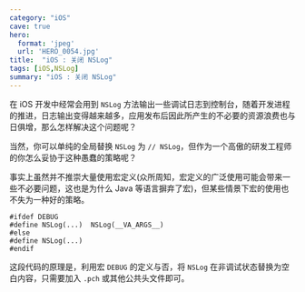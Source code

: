 ```yaml
---
category: "iOS"
cave: true
hero:
  format: 'jpeg'
  url: 'HERO_0054.jpg'
title:  "iOS : 关闭 NSLog"
tags: [iOS,NSLog]
summary: "iOS : 关闭 NSLog"
---
```

在 iOS 开发中经常会用到 `NSLog` 方法输出一些调试日志到控制台，随着开发进程的推进，日志输出变得越来越多，应用发布后因此所产生的不必要的资源浪费也与日俱增，那么怎样解决这个问题呢？

当然，你可以单纯的全局替换 `NSLog` 为 `// NSLog`，但作为一个高傲的研发工程师的你怎么妥协于这种愚蠢的策略呢？

事实上虽然并不推崇大量使用宏定义(众所周知，宏定义的广泛使用可能会带来一些不必要问题，这也是为什么 Java 等语言摒弃了宏)，但某些情景下宏的使用也不失为一种好的策略。

```objc
#ifdef DEBUG
#define NSLog(...)  NSLog(__VA_ARGS__)
#else
#define NSLog(...)
#endif
```


这段代码的原理是，利用宏 `DEBUG` 的定义与否，将 `NSLog` 在非调试状态替换为空白内容，只需要加入 `.pch` 或其他公共头文件即可。





